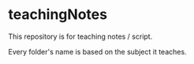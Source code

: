 # teachingNotes

This repository is for teaching notes / script.

Every folder's name is based on the subject it teaches.
